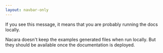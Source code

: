```yaml
---
layout: navbar-only
---
```


<div class="container">
    <div>
        <div class="container">
            <div id="root">
            If you see this message, it means that you are probably running the docs locally.

Nacara doesn't keep the examples generated files when run locally. But they should be available once the documentation is deployed.
            </div>
        </div>
    </div>
</div>

<script type="module" defer="defer" crossorigin src="dist/index.js"></script>
